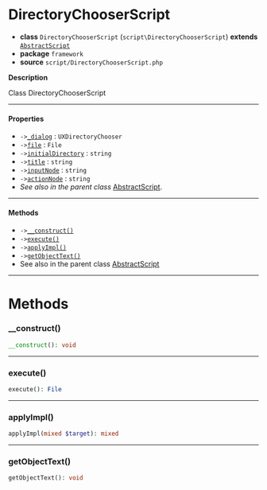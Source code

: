 # DirectoryChooserScript

- **class** `DirectoryChooserScript` (`script\DirectoryChooserScript`) **extends** [`AbstractScript`](https://github.com/jphp-compiler/develnext/blob/master/dn-app-framework/api-docs/classes/php/gui/framework/AbstractScript.md)
- **package** `framework`
- **source** `script/DirectoryChooserScript.php`

**Description**

Class DirectoryChooserScript

---

#### Properties

- `->`[`_dialog`](#prop-_dialog) : `UXDirectoryChooser`
- `->`[`file`](#prop-file) : `File`
- `->`[`initialDirectory`](#prop-initialdirectory) : `string`
- `->`[`title`](#prop-title) : `string`
- `->`[`inputNode`](#prop-inputnode) : `string`
- `->`[`actionNode`](#prop-actionnode) : `string`
- *See also in the parent class* [AbstractScript](https://github.com/jphp-compiler/develnext/blob/master/dn-app-framework/api-docs/classes/php/gui/framework/AbstractScript.md).

---

#### Methods

- `->`[`__construct()`](#method-__construct)
- `->`[`execute()`](#method-execute)
- `->`[`applyImpl()`](#method-applyimpl)
- `->`[`getObjectText()`](#method-getobjecttext)
- See also in the parent class [AbstractScript](https://github.com/jphp-compiler/develnext/blob/master/dn-app-framework/api-docs/classes/php/gui/framework/AbstractScript.md)

---
# Methods

<a name="method-__construct"></a>

### __construct()
```php
__construct(): void
```

---

<a name="method-execute"></a>

### execute()
```php
execute(): File
```

---

<a name="method-applyimpl"></a>

### applyImpl()
```php
applyImpl(mixed $target): mixed
```

---

<a name="method-getobjecttext"></a>

### getObjectText()
```php
getObjectText(): void
```